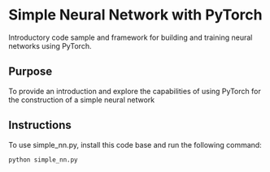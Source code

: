 # Simple Neural Network with PyTorch

Introductory code sample and framework for building and training neural networks using PyTorch.

## Purpose

To provide an introduction and explore the capabilities of using PyTorch for the construction of a simple neural network

## Instructions

To use simple_nn.py, install this code base and run the following command:

    python simple_nn.py
